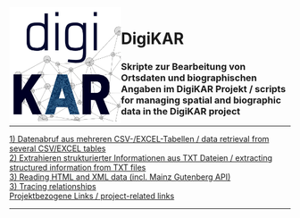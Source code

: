 <img src="./assets/DigiKAR_logo-small.png" alt="logo" width="200" style="padding=10px" align="left"/>

# DigiKAR

### Skripte zur Bearbeitung von Ortsdaten und biographischen Angaben im DigiKAR Projekt / scripts for managing spatial and biographic data in the DigiKAR project

<hr>

<a href="https://ieg-dhr.github.io/DigiKAR/CSV-EXCEL.html">1) Datenabruf aus mehreren CSV-/EXCEL-Tabellen / data retrieval from several CSV/EXCEL tables</a><br>
<a href="https://ieg-dhr.github.io/DigiKAR/TXT.html">2) Extrahieren strukturierter Informationen aus TXT Dateien / extracting structured information from TXT files</a><br>
<a href="https://ieg-dhr.github.io/DigiKAR/XML.html">3) Reading HTML and XML data (incl. Mainz Gutenberg API)</a><br>
<a href="https://ieg-dhr.github.io/DigiKAR/RELATIONSHIPS.html">3) Tracing relationships</a><br>
<a href="https://ieg-dhr.github.io/DigiKAR/CSV-EXCEL.html">Projektbezogene Links / project-related links</a>

<hr>





